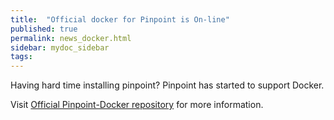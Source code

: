 ```yaml
---
title:  "Official docker for Pinpoint is On-line"
published: true
permalink: news_docker.html
sidebar: mydoc_sidebar
tags:
---
```


Having hard time installing pinpoint?
Pinpoint has started to support Docker.

Visit [Official Pinpoint-Docker repository](https://github.com/naver/pinpoint-docker) for more information.

